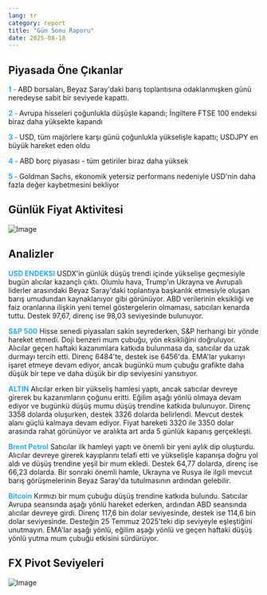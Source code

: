 ```yaml
---
lang: tr
category: report
title: "Gün Sonu Raporu"
date: 2025-08-18
---
```



<h2>Piyasada Öne Çıkanlar</h2>
<strong style="color: #2caef7;">1 - </strong> ABD borsaları, Beyaz Saray'daki barış toplantısına odaklanmışken günü neredeyse sabit bir seviyede kapattı.

<strong style="color: #2caef7;">2 - </strong> Avrupa hisseleri çoğunlukla düşüşle kapandı; İngiltere FTSE 100 endeksi biraz daha yüksekte kapandı

<strong style="color: #2caef7;">3 - </strong> USD, tüm majörlere karşı günü çoğunlukla yükselişle kapattı; USDJPY en büyük hareket eden oldu

<strong style="color: #2caef7;">4 - </strong> ABD borç piyasası - tüm getiriler biraz daha yüksek

<strong style="color: #2caef7;">5 - </strong> Goldman Sachs, ekonomik yetersiz performans nedeniyle USD'nin daha fazla değer kaybetmesini bekliyor




<h2>Günlük Fiyat Aktivitesi</h2>
<img src="https://markleighedu.github.io/img/Aug-2025/18-Aug-2025/price.jpg" alt="Image"/>

<h2>Analizler</h2>
<strong style="color: #2caef7;">USD ENDEKSI</strong> USDX'in günlük düşüş trendi içinde yükselişe geçmesiyle bugün alıcılar kazançlı çıktı. Olumlu hava, Trump'ın Ukrayna ve Avrupalı liderler arasındaki Beyaz Saray'daki toplantıya başkanlık etmesiyle oluşan barış umudundan kaynaklanıyor gibi görünüyor. ABD verilerinin eksikliği ve faiz oranlarına ilişkin yeni temel göstergelerin olmaması, satıcıları kenarda tuttu. Destek 97,67, direnç ise 98,03 seviyesinde bulunuyor.

<strong style="color: #2caef7;">S&P 500</strong> Hisse senedi piyasaları sakin seyrederken, S&P herhangi bir yönde hareket etmedi. Doji benzeri mum çubuğu, yön eksikliğini doğruluyor. Alıcılar geçen haftaki kazanımlara katkıda bulunmasa da, satıcılar da uzak durmayı tercih etti. Direnç 6484'te, destek ise 6456'da. EMA'lar yukarıyı işaret etmeye devam ediyor, ancak bugünkü mum çubuğu grafikte daha düşük bir tepe ve daha düşük bir dip seviyesini yansıtıyor.

<strong style="color: #2caef7;">ALTIN</strong> Alıcılar erken bir yükseliş hamlesi yaptı, ancak satıcılar devreye girerek bu kazanımların çoğunu eritti. Eğilim aşağı yönlü olmaya devam ediyor ve bugünkü düşüş mumu düşüş trendine katkıda bulunuyor. Direnç 3358 dolarda oluşurken, destek 3326 dolarda belirlendi. Mevcut destek alanı güçlü kalmaya devam ediyor. Fiyat hareketi 3320 ile 3350 dolar arasında rahat görünüyor ve aralıkta art arda 5 günlük kapanış gerçekleşti.

<strong style="color: #2caef7;">Brent Petrol</strong> Satıcılar ilk hamleyi yaptı ve önemli bir yeni aylık dip oluşturdu. Alıcılar devreye girerek kayıplarını telafi etti ve yükselişle kapanışa doğru yol aldı ve düşüş trendine yeşil bir mum ekledi. Destek 64,77 dolarda, direnç ise 66,23 dolarda. Bir sonraki önemli hamle, Ukrayna ve Rusya ile ilgili mevcut barış görüşmelerinin Beyaz Saray'da tutulmasının ardından gelebilir.

<strong style="color: #2caef7;">Bitcoin</strong> Kırmızı bir mum çubuğu düşüş trendine katkıda bulundu. Satıcılar Avrupa seansında aşağı yönlü hareket ederken, ardından ABD seansında alıcılar devreye girdi. Direnç 117,6 bin dolar seviyesinde, destek ise 114,6 bin dolar seviyesinde. Desteğin 25 Temmuz 2025'teki dip seviyeyle eşleştiğini unutmayın. EMA'lar aşağı yönlü, eğilim aşağı yönlü ve geçen haftaki düşüş yönlü yutma mum çubuğu etkisini sürdürüyor.



<h2>FX Pivot Seviyeleri</h2>
<img src="https://markleighedu.github.io/img/Aug-2025/18-Aug-2025/pivot.jpg" alt="Image"/>